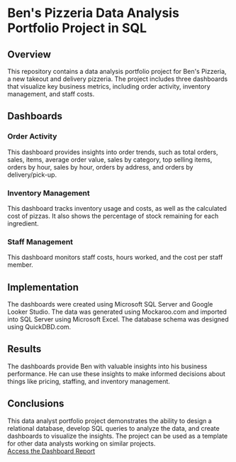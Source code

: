 <!DOCTYPE html>
<html>
<body>
  <h1>Ben's Pizzeria Data Analysis Portfolio Project in SQL</h1>

  <h2>Overview</h2>

  <p>This repository contains a data analysis portfolio project for Ben's Pizzeria, a new takeout and delivery pizzeria. The project includes three dashboards that visualize key business metrics, including order activity, inventory management, and staff costs.</p>

  <h2>Dashboards</h2>

  <h3>Order Activity</h3>

  <p>This dashboard provides insights into order trends, such as total orders, sales, items, average order value, sales by category, top selling items, orders by hour, sales by hour, orders by address, and orders by delivery/pick-up.</p>

  <h3>Inventory Management</h3>

  <p>This dashboard tracks inventory usage and costs, as well as the calculated cost of pizzas. It also shows the percentage of stock remaining for each ingredient.</p>

  <h3>Staff Management</h3>

  <p>This dashboard monitors staff costs, hours worked, and the cost per staff member.</p>

  <h2>Implementation</h2>

  <p>The dashboards were created using Microsoft SQL Server and Google Looker Studio. The data was generated using Mockaroo.com and imported into SQL Server using Microsoft Excel. The database schema was designed using QuickDBD.com.</p>

  <h2>Results</h2>

  <p>The dashboards provide Ben with valuable insights into his business performance. He can use these insights to make informed decisions about things like pricing, staffing, and inventory management.</p>

  <h2>Conclusions</h2>

  <p>This data analyst portfolio project demonstrates the ability to design a relational database, develop SQL queries to analyze the data, and create dashboards to visualize the insights. The project can be used as a template for other data analysts working on similar projects.
  <br>
  <a href="https://lookerstudio.google.com/reporting/90a15bfe-f92b-4fb3-8c63-874b5ca953ca">Access the Dashboard Report</a></p>

</body>
</html>
